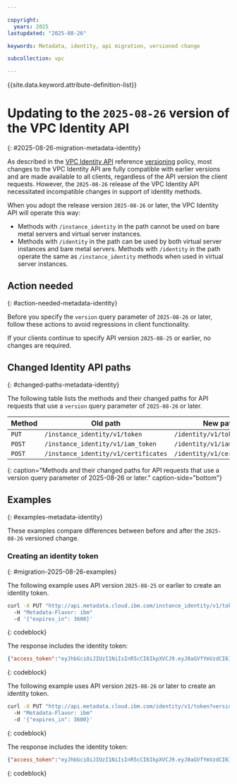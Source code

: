 ```yaml
---

copyright:
  years: 2025
lastupdated: "2025-08-26"

keywords: Metadata, identity, api migration, versioned change

subcollection: vpc

---
```


{{site.data.keyword.attribute-definition-list}}

# Updating to the `2025-08-26` version of the VPC Identity API
{: #2025-08-26-migration-metadata-identity}

As described in the [VPC Identity API](/apidocs/vpc-identity/latest) reference [versioning](/apidocs/vpc-identity#versioning-identity) policy, most changes to the VPC Identity API are fully compatible with earlier versions and are made available to all clients, regardless of the API version the client requests. However, the `2025-08-26` release of the VPC Identity API necessitated incompatible changes in support of identity methods.

When you adopt the release version `2025-08-26` or later, the VPC Identity API will operate this way:

- Methods with `/instance_identity` in the path cannot be used on bare metal servers and virtual server instances.
- Methods with `/identity` in the path can be used by both virtual server instances and bare metal servers. Methods with `/identity` in the path operate the same as `/instance_identity` methods when used in virtual server instances.

## Action needed
{: #action-needed-metadata-identity}

Before you specify the `version` query parameter of `2025-08-26` or later, follow these actions to avoid regressions in client functionality.

If your clients continue to specify API version `2025-08-25` or earlier, no changes are required.

## Changed Identity API paths
{: #changed-paths-metadata-identity}

The following table lists the methods and their changed paths for API requests that use a `version` query parameter of `2025-08-26` or later.

| Method   | Old path                            | New path                   |
|----------|-------------------------------------|----------------------------|
| `PUT`    | `/instance_identity/v1/token`       | `/identity/v1/token`       |
| `POST`   | `/instance_identity/v1/iam_token`   | `/identity/v1/iam_tokens`  |
| `POST`   | `/instance_identity/v1/certificates`| `/identity/v1/certificates`|
{: caption="Methods and their changed paths for API requests that use a version query parameter of 2025-08-26 or later." caption-side="bottom"}

## Examples
{: #examples-metadata-identity}

These examples compare differences between before and after the `2025-08-26` versioned change.

### Creating an identity token
{: #migration-2025-08-26-examples}

The following example uses API version `2025-08-25` or earlier to create an identity token.
```sh
curl -X PUT "http://api.metadata.cloud.ibm.com/instance_identity/v1/token?version=2025-08-25"
  -H "Metadata-Flavor: ibm"
  -d '{"expires_in": 3600}'
```
{: codeblock}

The response includes the identity token:

```json
{"access_token":"eyJhbGciOiJIUzI1NiIsInR5cCI6IkpXVCJ9.eyJ0aGVfYmVzdCI6IkVyaWNhIn0.c4C_BKtyZ4g78TB6wjdsX_MNx4KPoYj8YiikB1jO4o8","created_at":"2025-08-26T15:09:45Z","expires_at": "2025-08-27T15:09:45Z","expires_in":3600}
```
{: codeblock}

The following example uses API version `2025-08-26` or later to create an identity token.  

```sh
curl -X PUT "http://api.metadata.cloud.ibm.com/identity/v1/token?version=2025-08-26"
  -H "Metadata-Flavor: ibm"
  -d '{"expires_in": 3600}'
```
{: codeblock}

The response includes the identity token:

```json
{"access_token":"eyJhbGciOiJIUzI1NiIsInR5cCI6IkpXVCJ9.eyJ0aGVfYmVzdCI6IkVyaWNhIn0.c4C_BKtyZ4g78TB6wjdsX_MNx4KPoYj8YiikB1jO4o8","created_at":"2025-08-26T15:09:45Z","expires_at": "2025-08-27T15:09:45Z","expires_in":3600}
```
{: codeblock}
